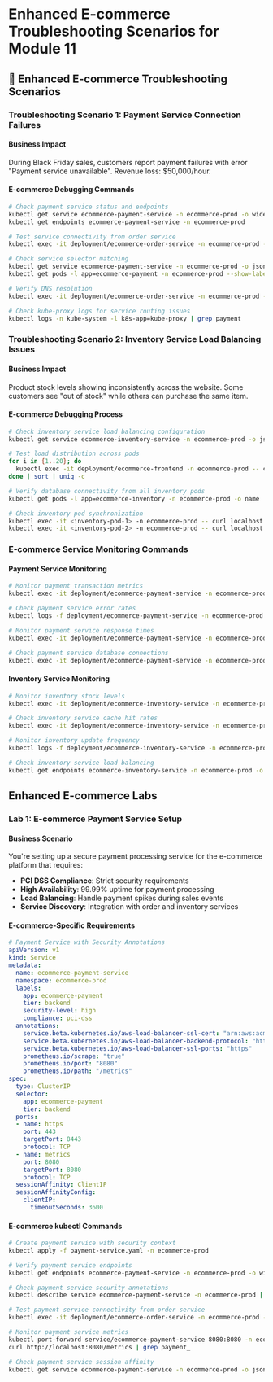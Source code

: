 # Enhanced E-commerce Troubleshooting Scenarios for Module 11

## 🔧 **Enhanced E-commerce Troubleshooting Scenarios**

### **Troubleshooting Scenario 1: Payment Service Connection Failures**

#### **Business Impact**
During Black Friday sales, customers report payment failures with error "Payment service unavailable". Revenue loss: $50,000/hour.

#### **E-commerce Debugging Commands**
```bash
# Check payment service status and endpoints
kubectl get service ecommerce-payment-service -n ecommerce-prod -o wide
kubectl get endpoints ecommerce-payment-service -n ecommerce-prod

# Test service connectivity from order service
kubectl exec -it deployment/ecommerce-order-service -n ecommerce-prod -- curl -v http://ecommerce-payment-service:80/health

# Check service selector matching
kubectl get service ecommerce-payment-service -n ecommerce-prod -o jsonpath='{.spec.selector}'
kubectl get pods -l app=ecommerce-payment -n ecommerce-prod --show-labels

# Verify DNS resolution
kubectl exec -it deployment/ecommerce-order-service -n ecommerce-prod -- nslookup ecommerce-payment-service

# Check kube-proxy logs for service routing issues
kubectl logs -n kube-system -l k8s-app=kube-proxy | grep payment
```

### **Troubleshooting Scenario 2: Inventory Service Load Balancing Issues**

#### **Business Impact**
Product stock levels showing inconsistently across the website. Some customers see "out of stock" while others can purchase the same item.

#### **E-commerce Debugging Process**
```bash
# Check inventory service load balancing configuration
kubectl get service ecommerce-inventory-service -n ecommerce-prod -o jsonpath='{.spec.sessionAffinity}'

# Test load distribution across pods
for i in {1..20}; do 
  kubectl exec -it deployment/ecommerce-frontend -n ecommerce-prod -- curl -s http://ecommerce-inventory-service/api/v1/products/12345/stock | jq '.pod_name'
done | sort | uniq -c

# Verify database connectivity from all inventory pods
kubectl get pods -l app=ecommerce-inventory -n ecommerce-prod -o name | xargs -I {} kubectl exec {} -n ecommerce-prod -- pg_isready -h ecommerce-inventory-db -p 5432

# Check inventory pod synchronization
kubectl exec -it <inventory-pod-1> -n ecommerce-prod -- curl localhost:8080/api/v1/products/12345/stock
kubectl exec -it <inventory-pod-2> -n ecommerce-prod -- curl localhost:8080/api/v1/products/12345/stock
```

### **E-commerce Service Monitoring Commands**

#### **Payment Service Monitoring**
```bash
# Monitor payment transaction metrics
kubectl exec -it deployment/ecommerce-payment-service -n ecommerce-prod -- curl -s http://localhost:8080/metrics | grep payment_transactions_total

# Check payment service error rates
kubectl logs -f deployment/ecommerce-payment-service -n ecommerce-prod | grep -E "(ERROR|FAILED|TIMEOUT)" | tail -20

# Monitor payment service response times
kubectl exec -it deployment/ecommerce-payment-service -n ecommerce-prod -- curl -s http://localhost:8080/metrics | grep payment_response_time

# Check payment service database connections
kubectl exec -it deployment/ecommerce-payment-service -n ecommerce-prod -- netstat -an | grep :5432 | wc -l
```

#### **Inventory Service Monitoring**
```bash
# Monitor inventory stock levels
kubectl exec -it deployment/ecommerce-inventory-service -n ecommerce-prod -- curl -s http://localhost:8080/api/v1/inventory/summary

# Check inventory service cache hit rates
kubectl exec -it deployment/ecommerce-inventory-service -n ecommerce-prod -- curl -s http://localhost:8080/metrics | grep cache_hit_rate

# Monitor inventory update frequency
kubectl logs -f deployment/ecommerce-inventory-service -n ecommerce-prod | grep "inventory_updated" | tail -10

# Check inventory service load balancing
kubectl get endpoints ecommerce-inventory-service -n ecommerce-prod -o jsonpath='{.subsets[0].addresses[*].ip}' | tr ' ' '\n' | wc -l
```

## Enhanced E-commerce Labs

### **Lab 1: E-commerce Payment Service Setup**

#### **Business Scenario**
You're setting up a secure payment processing service for the e-commerce platform that requires:
- **PCI DSS Compliance**: Strict security requirements
- **High Availability**: 99.99% uptime for payment processing
- **Load Balancing**: Handle payment spikes during sales events
- **Service Discovery**: Integration with order and inventory services

#### **E-commerce-Specific Requirements**
```yaml
# Payment Service with Security Annotations
apiVersion: v1
kind: Service
metadata:
  name: ecommerce-payment-service
  namespace: ecommerce-prod
  labels:
    app: ecommerce-payment
    tier: backend
    security-level: high
    compliance: pci-dss
  annotations:
    service.beta.kubernetes.io/aws-load-balancer-ssl-cert: "arn:aws:acm:us-west-2:123456789012:certificate/12345678-1234-1234-1234-123456789012"
    service.beta.kubernetes.io/aws-load-balancer-backend-protocol: "https"
    service.beta.kubernetes.io/aws-load-balancer-ssl-ports: "https"
    prometheus.io/scrape: "true"
    prometheus.io/port: "8080"
    prometheus.io/path: "/metrics"
spec:
  type: ClusterIP
  selector:
    app: ecommerce-payment
    tier: backend
  ports:
  - name: https
    port: 443
    targetPort: 8443
    protocol: TCP
  - name: metrics
    port: 8080
    targetPort: 8080
    protocol: TCP
  sessionAffinity: ClientIP
  sessionAffinityConfig:
    clientIP:
      timeoutSeconds: 3600
```

#### **E-commerce kubectl Commands**
```bash
# Create payment service with security context
kubectl apply -f payment-service.yaml -n ecommerce-prod

# Verify payment service endpoints
kubectl get endpoints ecommerce-payment-service -n ecommerce-prod -o wide

# Check payment service security annotations
kubectl describe service ecommerce-payment-service -n ecommerce-prod | grep -A 10 "Annotations"

# Test payment service connectivity from order service
kubectl exec -it deployment/ecommerce-order-service -n ecommerce-prod -- curl -k https://ecommerce-payment-service:443/health

# Monitor payment service metrics
kubectl port-forward service/ecommerce-payment-service 8080:8080 -n ecommerce-prod &
curl http://localhost:8080/metrics | grep payment_

# Check payment service session affinity
kubectl get service ecommerce-payment-service -n ecommerce-prod -o jsonpath='{.spec.sessionAffinity}'
```
